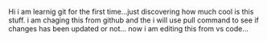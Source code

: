 Hi i am learnig git for the first time...just discovering how much cool
is this stuff.
i am chaging this from github and the i will use pull command to see if changes has been updated or not...
now i am editing this from vs code...